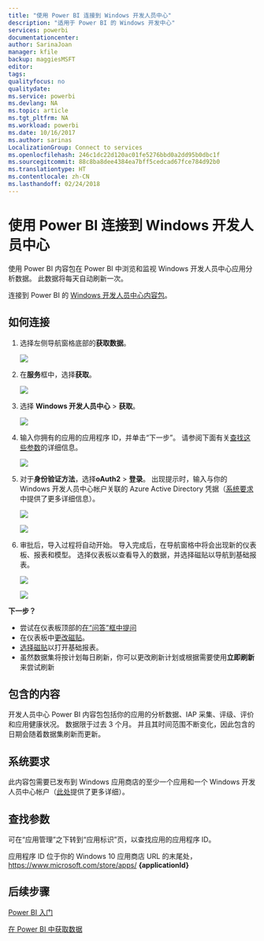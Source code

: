 ```yaml
---
title: "使用 Power BI 连接到 Windows 开发人员中心"
description: "适用于 Power BI 的 Windows 开发中心"
services: powerbi
documentationcenter: 
author: SarinaJoan
manager: kfile
backup: maggiesMSFT
editor: 
tags: 
qualityfocus: no
qualitydate: 
ms.service: powerbi
ms.devlang: NA
ms.topic: article
ms.tgt_pltfrm: NA
ms.workload: powerbi
ms.date: 10/16/2017
ms.author: sarinas
LocalizationGroup: Connect to services
ms.openlocfilehash: 246c1dc22d120ac01fe5276bbd0a2dd95b0dbc1f
ms.sourcegitcommit: 88c8ba8dee4384ea7bff5cedcad67fce784d92b0
ms.translationtype: HT
ms.contentlocale: zh-CN
ms.lasthandoff: 02/24/2018
---
```

# <a name="connect-to-windows-dev-center-with-power-bi"></a>使用 Power BI 连接到 Windows 开发人员中心
使用 Power BI 内容包在 Power BI 中浏览和监视 Windows 开发人员中心应用分析数据。 此数据将每天自动刷新一次。

连接到 Power BI 的 [Windows 开发人员中心内容包](https://app.powerbi.com/getdata/services/devcenter)。

## <a name="how-to-connect"></a>如何连接
1. 选择左侧导航窗格底部的**获取数据**。
   
   ![](media/service-connect-to-windows-dev-center/getdata.png)
2. 在**服务**框中，选择**获取**。
   
   ![](media/service-connect-to-windows-dev-center/services.png)
3. 选择 **Windows 开发人员中心** \> **获取**。
   
   ![](media/service-connect-to-windows-dev-center/windowsdev.png)
4. 输入你拥有的应用的应用程序 ID，并单击“下一步”。 请参阅下面有关[查找这些参数](#FindingParams)的详细信息。
   
   ![](media/service-connect-to-windows-dev-center/params.png)
5. 对于**身份验证方法**，选择**oAuth2** \> **登录**。 出现提示时，输入与你的 Windows 开发人员中心帐户关联的 Azure Active Directory 凭据（[系统要求](#Requirements)中提供了更多详细信息）。
   
    ![](media/service-connect-to-windows-dev-center/creds.png)
   
    ![](media/service-connect-to-windows-dev-center/creds2.png)
6. 审批后，导入过程将自动开始。 导入完成后，在导航窗格中将会出现新的仪表板、报表和模型。 选择仪表板以查看导入的数据，并选择磁贴以导航到基础报表。
   
    ![](media/service-connect-to-windows-dev-center/dashboard.png)
   
    ![](media/service-connect-to-windows-dev-center/report.png)

**下一步？**

* 尝试在仪表板顶部的[在“问答”框中提问](power-bi-q-and-a.md)
* 在仪表板中[更改磁贴](service-dashboard-edit-tile.md)。
* [选择磁贴](service-dashboard-tiles.md)以打开基础报表。
* 虽然数据集将按计划每日刷新，你可以更改刷新计划或根据需要使用**立即刷新**来尝试刷新

## <a name="whats-included"></a>包含的内容
开发人员中心 Power BI 内容包包括你的应用的分析数据、IAP 采集、评级、评价和应用健康状况。 数据限于过去 3 个月。 并且其时间范围不断变化，因此包含的日期会随着数据集刷新而更新。

<a name="Requirements"></a>

## <a name="system-requirements"></a>系统要求
此内容包需要已发布到 Windows 应用商店的至少一个应用和一个 Windows 开发人员中心帐户（[此处](https://msdn.microsoft.com/windows/uwp/publish/manage-account-users)提供了更多详细）。

<a name="FindingParams"></a>

## <a name="finding-parameters"></a>查找参数
可在“应用管理”之下转到“应用标识”页，以查找应用的应用程序 ID。

应用程序 ID 位于你的 Windows 10 应用商店 URL 的末尾处，https://www.microsoft.com/store/apps/ **{applicationId}**

## <a name="next-steps"></a>后续步骤
[Power BI 入门](service-get-started.md)

[在 Power BI 中获取数据](service-get-data.md)

